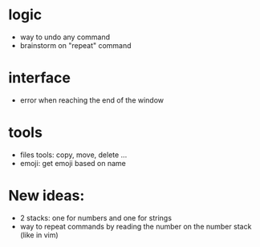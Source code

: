 # logic
- way to undo any command
- brainstorm on "repeat" command

# interface
- error when reaching the end of the window

# tools
- files tools: copy, move, delete ...
- emoji: get emoji based on name


# New ideas:
- 2 stacks: one for numbers and one for strings
- way to repeat commands by reading the number on the number stack (like in vim)
